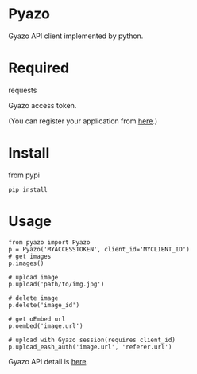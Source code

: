 # Pyazo
Gyazo API client implemented by python.

# Required
requests

Gyazo access token.

(You can register your application from [here](https://gyazo.com/oauth/applications).)

# Install

from pypi

```
pip install
```

# Usage
```
from pyazo import Pyazo
p = Pyazo('MYACCESSTOKEN', client_id='MYCLIENT_ID')
# get images
p.images()

# upload image
p.upload('path/to/img.jpg')

# delete image
p.delete('image_id')

# get oEmbed url
p.oembed('image.url')

# upload with Gyazo session(requires client_id)
p.upload_eash_auth('image.url', 'referer.url')
```

Gyazo API detail is [here](https://gyazo.com/api/docs).
